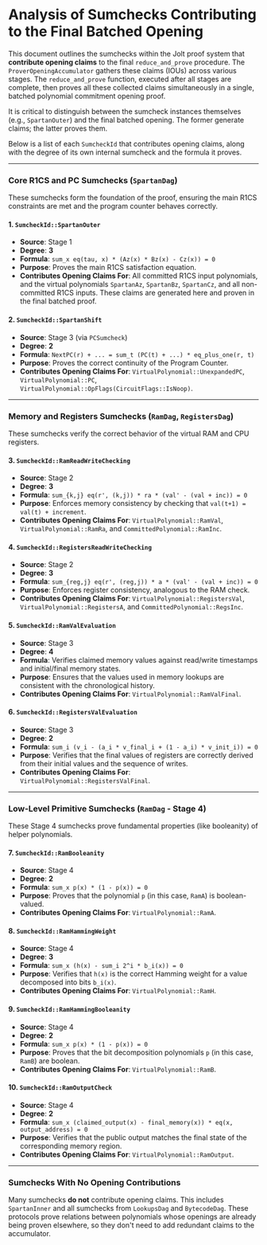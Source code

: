 # Analysis of Sumchecks Contributing to the Final Batched Opening

This document outlines the sumchecks within the Jolt proof system that **contribute opening claims** to the final `reduce_and_prove` procedure. The `ProverOpeningAccumulator` gathers these claims (IOUs) across various stages. The `reduce_and_prove` function, executed after all stages are complete, then proves all these collected claims simultaneously in a single, batched polynomial commitment opening proof.

It is critical to distinguish between the sumcheck instances themselves (e.g., `SpartanOuter`) and the final batched opening. The former generate claims; the latter proves them.

Below is a list of each `SumcheckId` that contributes opening claims, along with the degree of its own internal sumcheck and the formula it proves.

---

### Core R1CS and PC Sumchecks (`SpartanDag`)

These sumchecks form the foundation of the proof, ensuring the main R1CS constraints are met and the program counter behaves correctly.

#### 1. `SumcheckId::SpartanOuter`
- **Source**: Stage 1
- **Degree**: **3**
- **Formula**: `sum_x eq(tau, x) * (Az(x) * Bz(x) - Cz(x)) = 0`
- **Purpose**: Proves the main R1CS satisfaction equation.
- **Contributes Opening Claims For**: All committed R1CS input polynomials, and the virtual polynomials `SpartanAz`, `SpartanBz`, `SpartanCz`, and all non-committed R1CS inputs. These claims are generated here and proven in the final batched proof.

#### 2. `SumcheckId::SpartanShift`
- **Source**: Stage 3 (via `PCSumcheck`)
- **Degree**: **2**
- **Formula**: `NextPC(r) + ... = sum_t (PC(t) + ...) * eq_plus_one(r, t)`
- **Purpose**: Proves the correct continuity of the Program Counter.
- **Contributes Opening Claims For**: `VirtualPolynomial::UnexpandedPC`, `VirtualPolynomial::PC`, `VirtualPolynomial::OpFlags(CircuitFlags::IsNoop)`.

---

### Memory and Registers Sumchecks (`RamDag`, `RegistersDag`)

These sumchecks verify the correct behavior of the virtual RAM and CPU registers.

#### 3. `SumcheckId::RamReadWriteChecking`
- **Source**: Stage 2
- **Degree**: **3**
- **Formula**: `sum_{k,j} eq(r', (k,j)) * ra * (val' - (val + inc)) = 0`
- **Purpose**: Enforces memory consistency by checking that `val(t+1) = val(t) + increment`.
- **Contributes Opening Claims For**: `VirtualPolynomial::RamVal`, `VirtualPolynomial::RamRa`, and `CommittedPolynomial::RamInc`.

#### 4. `SumcheckId::RegistersReadWriteChecking`
- **Source**: Stage 2
- **Degree**: **3**
- **Formula**: `sum_{reg,j} eq(r', (reg,j)) * a * (val' - (val + inc)) = 0`
- **Purpose**: Enforces register consistency, analogous to the RAM check.
- **Contributes Opening Claims For**: `VirtualPolynomial::RegistersVal`, `VirtualPolynomial::RegistersA`, and `CommittedPolynomial::RegsInc`.

#### 5. `SumcheckId::RamValEvaluation`
- **Source**: Stage 3
- **Degree**: **4**
- **Formula**: Verifies claimed memory values against read/write timestamps and initial/final memory states.
- **Purpose**: Ensures that the values used in memory lookups are consistent with the chronological history.
- **Contributes Opening Claims For**: `VirtualPolynomial::RamValFinal`.

#### 6. `SumcheckId::RegistersValEvaluation`
- **Source**: Stage 3
- **Degree**: **2**
- **Formula**: `sum_i (v_i - (a_i * v_final_i + (1 - a_i) * v_init_i)) = 0`
- **Purpose**: Verifies that the final values of registers are correctly derived from their initial values and the sequence of writes.
- **Contributes Opening Claims For**: `VirtualPolynomial::RegistersValFinal`.

---

### Low-Level Primitive Sumchecks (`RamDag` - Stage 4)

These Stage 4 sumchecks prove fundamental properties (like booleanity) of helper polynomials.

#### 7. `SumcheckId::RamBooleanity`
- **Source**: Stage 4
- **Degree**: **2**
- **Formula**: `sum_x p(x) * (1 - p(x)) = 0`
- **Purpose**: Proves that the polynomial `p` (in this case, `RamA`) is boolean-valued.
- **Contributes Opening Claims For**: `VirtualPolynomial::RamA`.

#### 8. `SumcheckId::RamHammingWeight`
- **Source**: Stage 4
- **Degree**: **3**
- **Formula**: `sum_x (h(x) - sum_i 2^i * b_i(x)) = 0`
- **Purpose**: Verifies that `h(x)` is the correct Hamming weight for a value decomposed into bits `b_i(x)`.
- **Contributes Opening Claims For**: `VirtualPolynomial::RamH`.

#### 9. `SumcheckId::RamHammingBooleanity`
- **Source**: Stage 4
- **Degree**: **2**
- **Formula**: `sum_x p(x) * (1 - p(x)) = 0`
- **Purpose**: Proves that the bit decomposition polynomials `p` (in this case, `RamB`) are boolean.
- **Contributes Opening Claims For**: `VirtualPolynomial::RamB`.

#### 10. `SumcheckId::RamOutputCheck`
- **Source**: Stage 4
- **Degree**: **2**
- **Formula**: `sum_x (claimed_output(x) - final_memory(x)) * eq(x, output_address) = 0`
- **Purpose**: Verifies that the public output matches the final state of the corresponding memory region.
- **Contributes Opening Claims For**: `VirtualPolynomial::RamOutput`.

---

### Sumchecks With No Opening Contributions

Many sumchecks **do not** contribute opening claims. This includes `SpartanInner` and all sumchecks from `LookupsDag` and `BytecodeDag`. These protocols prove relations between polynomials whose openings are already being proven elsewhere, so they don't need to add redundant claims to the accumulator.
